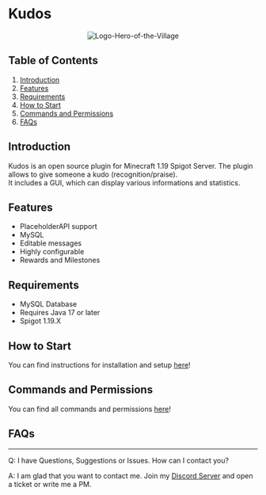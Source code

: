 # Kudos
<p align="center">
  <img src="https://github.com/Urbance/Kudos/blob/main/logo.hereo-of-the-village.png" title="Logo-Hero-of-the-Village">
</p>

## Table of Contents
1. [Introduction](#introduction)
2. [Features](#features)
3. [Requirements](#requirements)
4. [How to Start](#how-to-start)
5. [Commands and Permissions](#commands-and-permissions)
6. [FAQs](#faqs)

## Introduction
Kudos is an open source plugin for Minecraft 1.19 Spigot Server. The plugin allows to give someone a kudo (recognition/praise).
<br>It includes a GUI, which can display various informations and statistics.

## Features
* PlaceholderAPI support
* MySQL
* Editable messages
* Highly configurable
* Rewards and Milestones

## Requirements
* MySQL Database
* Requires Java 17 or later
* Spigot 1.19.X

## How to Start
You can find instructions for installation and setup [here](https://github.com/Urbance/Kudos/wiki/How-To-Start)!

## Commands and Permissions
You can find all commands and permissions [here](https://github.com/Urbance/Kudos/wiki/How-To-Start#commands-and-permissions)!

## FAQs
***
Q: I have Questions, Suggestions or Issues. How can I contact you?

A: I am glad that you want to contact me. Join my [Discord Server](https://discord.gg/hDqPms3MbH) and open a ticket or write me a PM. 
